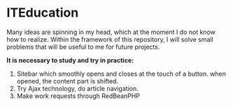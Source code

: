 # ITEducation
Many ideas are spinning in my head, which at the moment I do not know how to realize. Within the framework of this repository, I will solve small problems that will be useful to me for future projects.

<div>
  <strong>It is necessary to study and try in practice:</strong>
  <ol>
    <li>Sitebar which smoothly opens and closes at the touch of a button. when opened, the content part is shifted.</li>
    <li>Try Ajax technology, do article navigation.</li>
    <li>Make work requests through RedBeanPHP</li>
  </ol>
</div>
